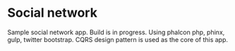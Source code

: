 Social network
=======
Sample social network app. Build is in progress.
Using phalcon php, phinx, gulp, twitter bootstrap.
CQRS design pattern is used as the core of this app.
